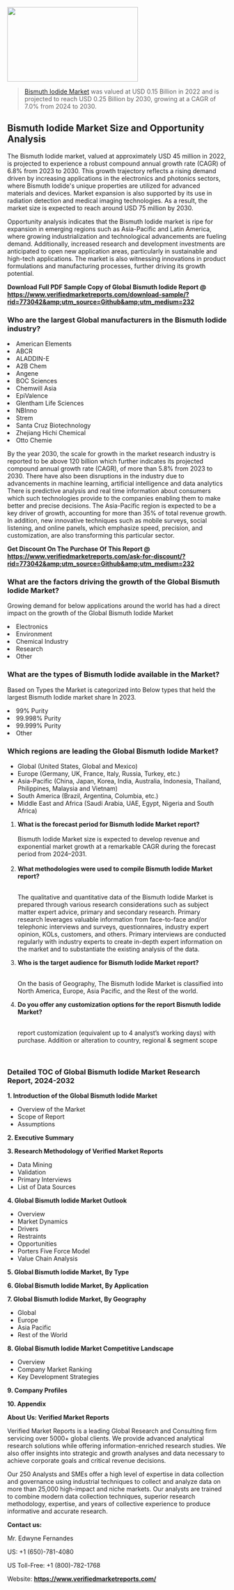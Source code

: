 <img src="https://ffe5etoiles.com/wp-content/uploads/2024/12/MST1-300x171.png" alt="" width="300" height="171" class="alignnone size-medium wp-image-20088" /><blockquote><p><p><a href="https://www.verifiedmarketreports.com/download-sample/?rid=773042&utm_source=Github&utm_medium=232" target="_blank">Bismuth Iodide Market</a> was valued at USD 0.15 Billion in 2022 and is projected to reach USD 0.25 Billion by 2030, growing at a CAGR of 7.0% from 2024 to 2030.</p></blockquote><p><h2>Bismuth Iodide Market Size and Opportunity Analysis</h2><p>The Bismuth Iodide market, valued at approximately USD 45 million in 2022, is projected to experience a robust compound annual growth rate (CAGR) of 6.8% from 2023 to 2030. This growth trajectory reflects a rising demand driven by increasing applications in the electronics and photonics sectors, where Bismuth Iodide's unique properties are utilized for advanced materials and devices. Market expansion is also supported by its use in radiation detection and medical imaging technologies. As a result, the market size is expected to reach around USD 75 million by 2030.</p><p>Opportunity analysis indicates that the Bismuth Iodide market is ripe for expansion in emerging regions such as Asia-Pacific and Latin America, where growing industrialization and technological advancements are fueling demand. Additionally, increased research and development investments are anticipated to open new application areas, particularly in sustainable and high-tech applications. The market is also witnessing innovations in product formulations and manufacturing processes, further driving its growth potential.</p></p><p class=""><strong>Download Full PDF Sample Copy of Global Bismuth Iodide Report @ <a href="https://www.verifiedmarketreports.com/download-sample/?rid=773042&amp;utm_source=Github&amp;utm_medium=232" target="_blank">https://www.verifiedmarketreports.com/download-sample/?rid=773042&amp;utm_source=Github&amp;utm_medium=232</a></strong></p><h3 id="" class="">Who are the largest Global manufacturers in the Bismuth Iodide industry?</h3><p><li>American Elements</li><li> ABCR</li><li> ALADDIN-E</li><li> A2B Chem</li><li> Angene</li><li> BOC Sciences</li><li> Chemwill Asia</li><li> EpiValence</li><li> Glentham Life Sciences</li><li> NBInno</li><li> Strem</li><li> Santa Cruz Biotechnology</li><li> Zhejiang Hichi Chemical</li><li> Otto Chemie</li></p><div class=""><div class="" dir="" data-message-author-role="" data-message-id="" data-message-model-slug=""><div class=""><div class=""><div class=""><div class="" dir="" data-message-author-role="" data-message-id="" data-message-model-slug=""><div class=""><div class=""><p>By the year 2030, the scale for growth in the market research industry is reported to be above 120 billion which further indicates its projected compound annual growth rate (CAGR), of more than 5.8% from 2023 to 2030. There have also been disruptions in the industry due to advancements in machine learning, artificial intelligence and data analytics There is predictive analysis and real time information about consumers which such technologies provide to the companies enabling them to make better and precise decisions. The Asia-Pacific region is expected to be a key driver of growth, accounting for more than 35% of total revenue growth. In addition, new innovative techniques such as mobile surveys, social listening, and online panels, which emphasize speed, precision, and customization, are also transforming this particular sector.</p><p><strong>Get Discount On The Purchase Of This Report @&nbsp; <a href="https://www.verifiedmarketreports.com/ask-for-discount/?rid=773042&amp;utm_source=Github&amp;utm_medium=232" target="_blank">https://www.verifiedmarketreports.com/ask-for-discount/?rid=773042&amp;utm_source=Github&amp;utm_medium=232</a></strong></p></div></div></div></div></div></div></div></div><h3 id="" class="">What are the factors driving the growth of the Global Bismuth Iodide Market?</h3><p id="" class="">Growing demand for below applications around the world has had a direct impact on the growth of the Global Bismuth Iodide Market</p><p id="" class=""><li>Electronics</li><li> Environment</li><li> Chemical Industry</li><li> Research</li><li> Other</li></p><h3 id="" class="">What are the types of Bismuth Iodide available in the Market?</h3><p id="" class="">Based on Types the Market is categorized into Below types that held the largest Bismuth Iodide market share In 2023.</p><p id="" class=""><li>99% Purity</li><li> 99.998% Purity</li><li> 99.999% Purity</li><li> Other</li></p><h3 id="" class="">Which regions are leading the Global Bismuth Iodide Market?</h3><ul><li>Global (United States, Global and Mexico)</li><li>Europe (Germany, UK, France, Italy, Russia, Turkey, etc.)</li><li>Asia-Pacific (China, Japan, Korea, India, Australia, Indonesia, Thailand, Philippines, Malaysia and Vietnam)</li><li>South America (Brazil, Argentina, Columbia, etc.)</li><li>Middle East and Africa (Saudi Arabia, UAE, Egypt, Nigeria and South Africa)</li></ul><p><ol><li><strong>What is the forecast period for Bismuth Iodide Market report?<br /></strong><br /><span data-sheets-root="1" data-sheets-value="{&quot;1&quot;:2,&quot;2&quot;:&quot;XXXX size is expected to develop revenue and exponential market growth at a remarkable CAGR during the forecast period from 2024&ndash;2030.&quot;}" data-sheets-userformat="{&quot;2&quot;:12674,&quot;4&quot;:{&quot;1&quot;:2,&quot;2&quot;:16776960},&quot;10&quot;:2,&quot;11&quot;:0,&quot;15&quot;:&quot;Arial&quot;,&quot;16&quot;:12}">Bismuth Iodide Market size is expected to develop revenue and exponential market growth at a remarkable CAGR during the forecast period from 2024&ndash;2031.</span><br /><br /></li><li><strong>What methodologies were used to compile Bismuth Iodide Market report?<br /><br /></strong><p>The qualitative and quantitative data of the&nbsp;Bismuth Iodide Market is prepared through various research considerations such as subject matter expert advice, primary and secondary research. Primary research leverages valuable information from face-to-face and/or telephonic interviews and surveys, questionnaires, industry expert opinion, KOLs, customers, and others. Primary interviews are conducted regularly with industry experts to create in-depth expert information on the market and to substantiate the existing analysis of the data.&nbsp;</p></li><li><strong>Who is the target audience for Bismuth Iodide Market report?<br /><br /></strong><p>On the basis of Geography, The&nbsp;Bismuth Iodide Market is classified into North America, Europe, Asia Pacific, and the Rest of the world.</p></li><li><strong>Do you offer any customization options for the report Bismuth Iodide Market?<br /><br /></strong><p>report customization (equivalent up to 4 analyst&rsquo;s working days) with purchase. Addition or alteration to country, regional &amp; segment scope</p><p>&nbsp;</p></li></ol></p><h3 id="" class="">Detailed TOC of Global Bismuth Iodide Market Research Report, 2024-2032</h3><p id="" class=""><strong>1. Introduction of the Global Bismuth Iodide Market</strong></p><ul><li>Overview of the Market</li><li>Scope of Report</li><li>Assumptions</li></ul><p id="" class=""><strong>2. Executive Summary</strong></p><p id="" class=""><strong>3. Research Methodology of&nbsp;Verified Market Reports</strong></p><ul><li>Data Mining</li><li>Validation</li><li>Primary Interviews</li><li>List of Data Sources</li></ul><p id="" class=""><strong>4. Global Bismuth Iodide Market Outlook</strong></p><ul><li>Overview</li><li>Market Dynamics</li><li>Drivers</li><li>Restraints</li><li>Opportunities</li><li>Porters Five Force Model</li><li>Value Chain Analysis</li></ul><p id="" class=""><strong>5. Global Bismuth Iodide Market, By&nbsp;Type</strong></p><p id="" class=""><strong>6. Global Bismuth Iodide Market, By Application</strong></p><p id="" class=""><strong>7. Global Bismuth Iodide Market, By Geography</strong></p><ul><li>Global</li><li>Europe</li><li>Asia Pacific</li><li>Rest of the World</li></ul><p id="" class=""><strong>8. Global Bismuth Iodide Market Competitive Landscape</strong></p><ul><li>Overview</li><li>Company Market Ranking</li><li>Key Development Strategies</li></ul><p id="" class=""><strong>9. Company Profiles</strong></p><p id="" class=""><strong>10. Appendix</strong></p><p id="" class=""><strong>About Us: Verified Market Reports</strong></p><p id="" class="">Verified Market Reports is a leading Global Research and Consulting firm servicing over 5000+ global clients. We provide advanced analytical research solutions while offering information-enriched research studies. We also offer insights into strategic and growth analyses and data necessary to achieve corporate goals and critical revenue decisions.</p><p id="" class="">Our 250 Analysts and SMEs offer a high level of expertise in data collection and governance using industrial techniques to collect and analyze data on more than 25,000 high-impact and niche markets. Our analysts are trained to combine modern data collection techniques, superior research methodology, expertise, and years of collective experience to produce informative and accurate research.</p><p id="" class=""><strong>Contact us:</strong></p><p id="" class="">Mr. Edwyne Fernandes</p><p id="" class="">US: +1 (650)-781-4080</p><p id="" class="">US Toll-Free: +1 (800)-782-1768</p><p id="" class="">Website: <a target="" data-test-app-aware-link=""><strong>https://www.verifiedmarketreports.com/</strong></a></p>

